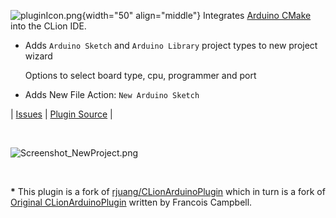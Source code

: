 ![pluginIcon.png](https://github.com/vsch/CLionArduinoPlugin/raw/master/resources/META-INF/pluginIcon.png){width="50" align="middle"}
Integrates [Arduino CMake] into the CLion IDE.

* Adds `Arduino Sketch` and `Arduino Library` project types to new project wizard

  Options to select board type, cpu, programmer and port

* Adds New File Action: `New Arduino Sketch`

| [Issues][] | [Plugin Source][] |

<br>

![Screenshot_NewProject.png]

<br>

**\*** This plugin is a fork of [rjuang/CLionArduinoPlugin] which in turn is a fork of
[Original CLionArduinoPlugin] written by Francois Campbell.

[Arduino CMake]: https://github.com/francoiscampbell/arduino-cmake
[Issues]: https://github.com/vsch/CLionArduinoPlugin/issues
[Original CLionArduinoPlugin]: https://github.com/francoiscampbell/CLionArduinoPlugin
[Plugin Source]: https://github.com/vsch/CLionArduinoPlugin
[rjuang/CLionArduinoPlugin]: https://github.com/rjuang/CLionArduinoPlugin
[Screenshot_NewProject.png]: https://github.com/vsch/CLionArduinoPlugin/raw/master/assets/images/Screenshot_NewProject.png

